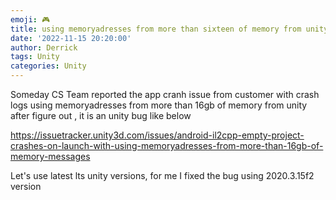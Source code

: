 ```yaml
---
emoji: 🎮 
title: using memoryadresses from more than sixteen of memory from unity
date: '2022-11-15 20:20:00'
author: Derrick
tags: Unity
categories: Unity
---
```


Someday CS Team reported the app cranh issue from customer with crash logs using memoryadresses from more than 16gb of memory from unity
after figure out , it is an unity bug like below

https://issuetracker.unity3d.com/issues/android-il2cpp-empty-project-crashes-on-launch-with-using-memoryadresses-from-more-than-16gb-of-memory-messages

Let's use latest lts unity versions, for me I fixed the bug using 2020.3.15f2 version

